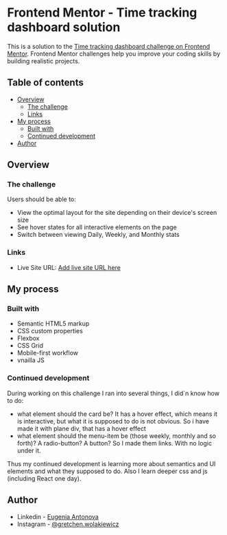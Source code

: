 # Frontend Mentor - Time tracking dashboard solution

This is a solution to the [Time tracking dashboard challenge on Frontend Mentor](https://www.frontendmentor.io/challenges/time-tracking-dashboard-UIQ7167Jw). Frontend Mentor challenges help you improve your coding skills by building realistic projects. 

## Table of contents

- [Overview](#overview)
  - [The challenge](#the-challenge)
  - [Links](#links)
- [My process](#my-process)
  - [Built with](#built-with)
  - [Continued development](#continued-development)
- [Author](#author)

## Overview

### The challenge

Users should be able to:

- View the optimal layout for the site depending on their device's screen size
- See hover states for all interactive elements on the page
- Switch between viewing Daily, Weekly, and Monthly stats

### Links

- Live Site URL: [Add live site URL here](https://your-live-site-url.com](https://eugeniaantonova.github.io/time-tracking-dashboard-main/))

## My process

### Built with

- Semantic HTML5 markup
- CSS custom properties
- Flexbox
- CSS Grid
- Mobile-first workflow
- vnailla JS

### Continued development

During working on this challenge I ran into several things, I did`n know how to do:
- what element should the card be? It has a hover effect, which means it is interactive, but what it is supposed to do is not obvious. So i have made it with plane div, that has a hover effect
- what element should the menu-item be (those weekly, monthly and so forth)? A radio-button? A button? So I made them links. With no logic under it.

Thus my continued development is learning more about semantics and UI elements and what they supposed to do. Also I learn deeper css and js (including React one day). 

## Author

- Linkedin - [Eugenia Antonova](https://www.linkedin.com/in/eugenia-antonova-7b4511276/)
- Instagram - [@gretchen.wolakiewicz](https://instagram.com/gretchen.wolakiewicz)


